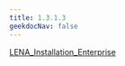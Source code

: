 ```yaml
---
title: 1.3.1.3
geekdocNav: false
---
```

[LENA_Installation_Enterprise](file:///resources/1.3.1.2/pdf/LENA_Installation_Enterprise_v1.3.pdf)